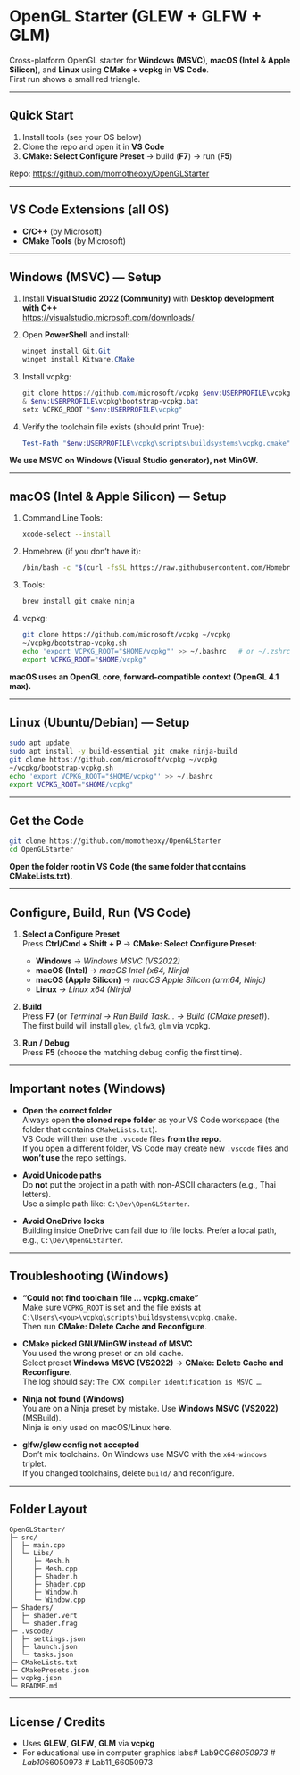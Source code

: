 # OpenGL Starter (GLEW + GLFW + GLM)

Cross-platform OpenGL starter for **Windows (MSVC)**, **macOS (Intel & Apple Silicon)**, and **Linux** using **CMake + vcpkg** in **VS Code**.  
First run shows a small red triangle. 

---

## Quick Start

1) Install tools (see your OS below)  
2) Clone the repo and open it in **VS Code**  
3) **CMake: Select Configure Preset** → build (**F7**) → run (**F5**)

Repo: https://github.com/momotheoxy/OpenGLStarter

---

## VS Code Extensions (all OS)

- **C/C++** (by Microsoft)  
- **CMake Tools** (by Microsoft)

---

## Windows (MSVC) — Setup

1. Install **Visual Studio 2022 (Community)** with **Desktop development with C++**  
   https://visualstudio.microsoft.com/downloads/

2. Open **PowerShell** and install:
   ```powershell
   winget install Git.Git
   winget install Kitware.CMake
   ```

3. Install vcpkg:
   ```powershell
   git clone https://github.com/microsoft/vcpkg $env:USERPROFILE\vcpkg
   & $env:USERPROFILE\vcpkg\bootstrap-vcpkg.bat
   setx VCPKG_ROOT "$env:USERPROFILE\vcpkg"
   ```

4. Verify the toolchain file exists (should print True):
   ```powershell
   Test-Path "$env:USERPROFILE\vcpkg\scripts\buildsystems\vcpkg.cmake"
   ```

**We use MSVC on Windows (Visual Studio generator), not MinGW.**

---

## macOS (Intel & Apple Silicon) — Setup

1. Command Line Tools:
   ```bash
   xcode-select --install
   ```

2. Homebrew (if you don’t have it):
   ```bash
   /bin/bash -c "$(curl -fsSL https://raw.githubusercontent.com/Homebrew/install/HEAD/install.sh)"
   ```

3. Tools:
   ```bash
   brew install git cmake ninja
   ```

4. vcpkg:
   ```bash
   git clone https://github.com/microsoft/vcpkg ~/vcpkg
   ~/vcpkg/bootstrap-vcpkg.sh
   echo 'export VCPKG_ROOT="$HOME/vcpkg"' >> ~/.bashrc   # or ~/.zshrc
   export VCPKG_ROOT="$HOME/vcpkg"
   ```

**macOS uses an OpenGL core, forward-compatible context (OpenGL 4.1 max).**

---

## Linux (Ubuntu/Debian) — Setup

   ```bash
   sudo apt update
   sudo apt install -y build-essential git cmake ninja-build
   git clone https://github.com/microsoft/vcpkg ~/vcpkg
   ~/vcpkg/bootstrap-vcpkg.sh
   echo 'export VCPKG_ROOT="$HOME/vcpkg"' >> ~/.bashrc
   export VCPKG_ROOT="$HOME/vcpkg"
   ```

---

## Get the Code

   ```bash
   git clone https://github.com/momotheoxy/OpenGLStarter
   cd OpenGLStarter
   ```

**Open the folder root in VS Code (the same folder that contains CMakeLists.txt).**

---

## Configure, Build, Run (VS Code)

1. **Select a Configure Preset**  
   Press **Ctrl/Cmd + Shift + P** → **CMake: Select Configure Preset**:
   - **Windows** → *Windows MSVC (VS2022)*
   - **macOS (Intel)** → *macOS Intel (x64, Ninja)*
   - **macOS (Apple Silicon)** → *macOS Apple Silicon (arm64, Ninja)*
   - **Linux** → *Linux x64 (Ninja)*

2. **Build**  
   Press **F7** (or *Terminal → Run Build Task… → Build (CMake preset)*).  
   The first build will install `glew`, `glfw3`, `glm` via vcpkg.

3. **Run / Debug**  
   Press **F5** (choose the matching debug config the first time).

---

## Important notes (Windows)

- **Open the correct folder**  
  Always open **the cloned repo folder** as your VS Code workspace (the folder that contains `CMakeLists.txt`).  
  VS Code will then use the `.vscode` files **from the repo**.  
  If you open a different folder, VS Code may create new `.vscode` files and **won’t use** the repo settings.

- **Avoid Unicode paths**  
  Do **not** put the project in a path with non-ASCII characters (e.g., Thai letters).  
  Use a simple path like: `C:\Dev\OpenGLStarter`.

- **Avoid OneDrive locks**  
  Building inside OneDrive can fail due to file locks. Prefer a local path, e.g., `C:\Dev\OpenGLStarter`.

---

## Troubleshooting (Windows)

- **“Could not find toolchain file … vcpkg.cmake”**  
  Make sure `VCPKG_ROOT` is set and the file exists at  
  `C:\Users\<you>\vcpkg\scripts\buildsystems\vcpkg.cmake`.  
  Then run **CMake: Delete Cache and Reconfigure**.

- **CMake picked GNU/MinGW instead of MSVC**  
  You used the wrong preset or an old cache.  
  Select preset **Windows MSVC (VS2022)** → **CMake: Delete Cache and Reconfigure**.  
  The log should say: `The CXX compiler identification is MSVC …`.

- **Ninja not found (Windows)**  
  You are on a Ninja preset by mistake. Use **Windows MSVC (VS2022)** (MSBuild).  
  Ninja is only used on macOS/Linux here.

- **glfw/glew config not accepted**  
  Don’t mix toolchains. On Windows use MSVC with the `x64-windows` triplet.  
  If you changed toolchains, delete `build/` and reconfigure.

---

## Folder Layout

```
OpenGLStarter/
├─ src/
│  ├─ main.cpp
│  └─ Libs/
│     ├─ Mesh.h
│     ├─ Mesh.cpp
│     ├─ Shader.h
│     ├─ Shader.cpp
│     ├─ Window.h
│     └─ Window.cpp
├─ Shaders/
│  ├─ shader.vert
│  └─ shader.frag
├─ .vscode/
│  ├─ settings.json
│  ├─ launch.json
│  └─ tasks.json
├─ CMakeLists.txt
├─ CMakePresets.json
├─ vcpkg.json
└─ README.md
```

---

## License / Credits

- Uses **GLEW**, **GLFW**, **GLM** via **vcpkg**  
- For educational use in computer graphics labs#   L a b 9 C G _ 6 6 0 5 0 9 7 3  
 #   L a b 1 0 _ 6 6 0 5 0 9 7 3  
 #   L a b 1 1 _ 6 6 0 5 0 9 7 3  
 